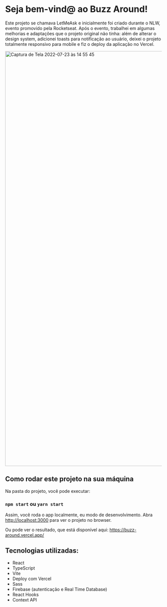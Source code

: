# Seja bem-vind@ ao Buzz Around! 

Este projeto se chamava LetMeAsk e inicialmente foi criado durante o NLW, evento promovido pela Rocketseat. Após o evento, trabalhei em algumas melhorias e adaptações que o projeto original não tinha: além de alterar o design system, adicionei toasts para notificação ao usuário, deixei o projeto totalmente responsivo para mobile e fiz o deploy da aplicação no Vercel.

<img width="1332" alt="Captura de Tela 2022-07-23 às 14 55 45" src="https://user-images.githubusercontent.com/75288827/180617221-2af0b490-9e2a-4382-950e-4a078abf413b.png">

## Como rodar este projeto na sua máquina

Na pasta do projeto, você pode executar:

### `npm start` ou `yarn start`

Assim, você roda o app localmente, eu modo de desenvolvimento.
Abra [http://localhost:3000](http://localhost:3000) para ver o projeto no browser.

Ou pode ver o resultado, que está disponível aqui: https://buzz-around.vercel.app/

## Tecnologias utilizadas:
- React
- TypeScript
- Vite
- Deploy com Vercel
- Sass
- Firebase (autenticação e Real Time Database)
- React Hooks
- Context API
